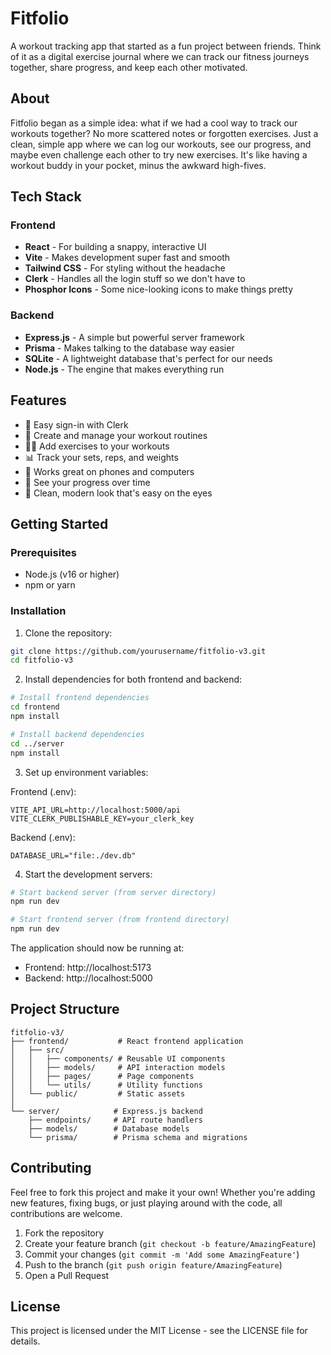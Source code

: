 # Fitfolio

A workout tracking app that started as a fun project between friends. Think of it as a digital exercise journal where we can track our fitness journeys together, share progress, and keep each other motivated.

## About

Fitfolio began as a simple idea: what if we had a cool way to track our workouts together? No more scattered notes or forgotten exercises. Just a clean, simple app where we can log our workouts, see our progress, and maybe even challenge each other to try new exercises. It's like having a workout buddy in your pocket, minus the awkward high-fives.

## Tech Stack

### Frontend
- **React** - For building a snappy, interactive UI
- **Vite** - Makes development super fast and smooth
- **Tailwind CSS** - For styling without the headache
- **Clerk** - Handles all the login stuff so we don't have to
- **Phosphor Icons** - Some nice-looking icons to make things pretty

### Backend
- **Express.js** - A simple but powerful server framework
- **Prisma** - Makes talking to the database way easier
- **SQLite** - A lightweight database that's perfect for our needs
- **Node.js** - The engine that makes everything run

## Features

- 🔐 Easy sign-in with Clerk
- 💪 Create and manage your workout routines
- 🏋️‍♂️ Add exercises to your workouts
- 📊 Track your sets, reps, and weights
- 📱 Works great on phones and computers
- 🔄 See your progress over time
- 🎨 Clean, modern look that's easy on the eyes

## Getting Started

### Prerequisites

- Node.js (v16 or higher)
- npm or yarn

### Installation

1. Clone the repository:
```bash
git clone https://github.com/yourusername/fitfolio-v3.git
cd fitfolio-v3
```

2. Install dependencies for both frontend and backend:
```bash
# Install frontend dependencies
cd frontend
npm install

# Install backend dependencies
cd ../server
npm install
```

3. Set up environment variables:

Frontend (.env):
```env
VITE_API_URL=http://localhost:5000/api
VITE_CLERK_PUBLISHABLE_KEY=your_clerk_key
```

Backend (.env):
```env
DATABASE_URL="file:./dev.db"
```

4. Start the development servers:

```bash
# Start backend server (from server directory)
npm run dev

# Start frontend server (from frontend directory)
npm run dev
```

The application should now be running at:
- Frontend: http://localhost:5173
- Backend: http://localhost:5000

## Project Structure

```
fitfolio-v3/
├── frontend/           # React frontend application
│   ├── src/
│   │   ├── components/ # Reusable UI components
│   │   ├── models/     # API interaction models
│   │   ├── pages/      # Page components
│   │   └── utils/      # Utility functions
│   └── public/         # Static assets
│
└── server/            # Express.js backend
    ├── endpoints/     # API route handlers
    ├── models/        # Database models
    └── prisma/        # Prisma schema and migrations
```

## Contributing

Feel free to fork this project and make it your own! Whether you're adding new features, fixing bugs, or just playing around with the code, all contributions are welcome.

1. Fork the repository
2. Create your feature branch (`git checkout -b feature/AmazingFeature`)
3. Commit your changes (`git commit -m 'Add some AmazingFeature'`)
4. Push to the branch (`git push origin feature/AmazingFeature`)
5. Open a Pull Request

## License

This project is licensed under the MIT License - see the LICENSE file for details.